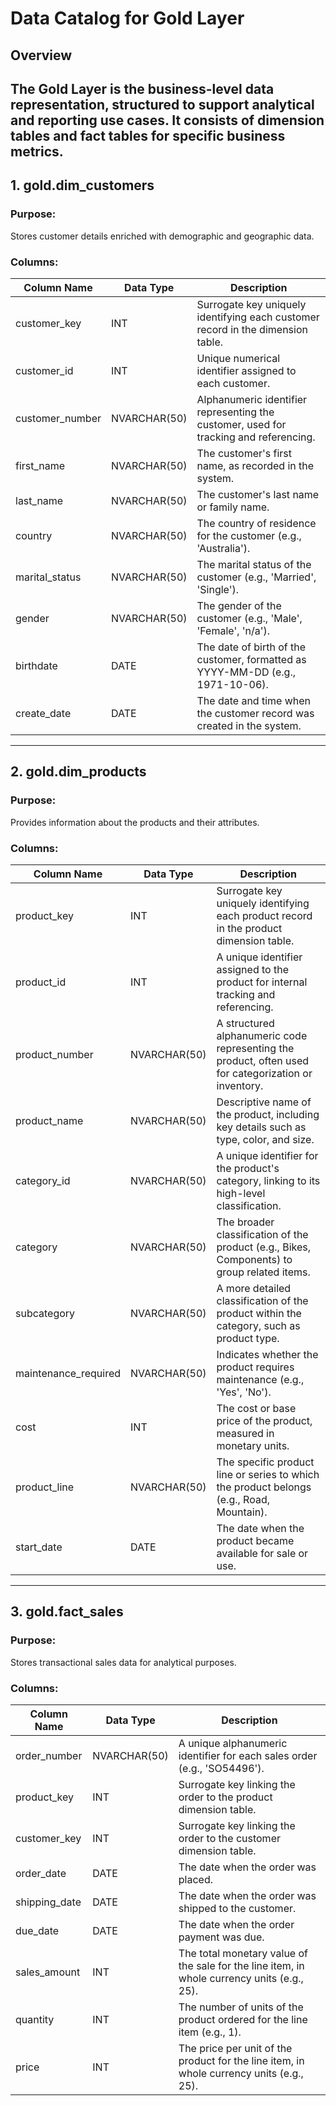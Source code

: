 # Data Catalog for Gold Layer

## Overview
The Gold Layer is the business-level data representation, structured to support analytical and reporting use cases. It consists of dimension tables and fact tables for specific business metrics.
---
## 1. gold.dim_customers

### Purpose:
Stores customer details enriched with demographic and geographic data.

### Columns:
| Column Name      | Data Type       | Description |
|-----------------|---------------|-------------|
| customer_key    | INT           | Surrogate key uniquely identifying each customer record in the dimension table. |
| customer_id     | INT           | Unique numerical identifier assigned to each customer. |
| customer_number | NVARCHAR(50)  | Alphanumeric identifier representing the customer, used for tracking and referencing. |
| first_name      | NVARCHAR(50)  | The customer's first name, as recorded in the system. |
| last_name       | NVARCHAR(50)  | The customer's last name or family name. |
| country        | NVARCHAR(50)  | The country of residence for the customer (e.g., 'Australia'). |
| marital_status  | NVARCHAR(50)  | The marital status of the customer (e.g., 'Married', 'Single'). |
| gender         | NVARCHAR(50)  | The gender of the customer (e.g., 'Male', 'Female', 'n/a'). |
| birthdate      | DATE          | The date of birth of the customer, formatted as YYYY-MM-DD (e.g., 1971-10-06). |
| create_date    | DATE          | The date and time when the customer record was created in the system. |

---
## 2. gold.dim_products

### Purpose:
Provides information about the products and their attributes.

### Columns:
| Column Name            | Data Type      | Description |
|------------------------|---------------|-------------|
| product_key           | INT           | Surrogate key uniquely identifying each product record in the product dimension table. |
| product_id            | INT           | A unique identifier assigned to the product for internal tracking and referencing. |
| product_number        | NVARCHAR(50)  | A structured alphanumeric code representing the product, often used for categorization or inventory. |
| product_name          | NVARCHAR(50)  | Descriptive name of the product, including key details such as type, color, and size. |
| category_id           | NVARCHAR(50)  | A unique identifier for the product's category, linking to its high-level classification. |
| category             | NVARCHAR(50)  | The broader classification of the product (e.g., Bikes, Components) to group related items. |
| subcategory          | NVARCHAR(50)  | A more detailed classification of the product within the category, such as product type. |
| maintenance_required | NVARCHAR(50)  | Indicates whether the product requires maintenance (e.g., 'Yes', 'No'). |
| cost                 | INT           | The cost or base price of the product, measured in monetary units. |
| product_line         | NVARCHAR(50)  | The specific product line or series to which the product belongs (e.g., Road, Mountain). |
| start_date          | DATE          | The date when the product became available for sale or use. |

---
## 3. gold.fact_sales

### Purpose:
Stores transactional sales data for analytical purposes.

### Columns:
| Column Name    | Data Type      | Description |
|---------------|---------------|-------------|
| order_number  | NVARCHAR(50)  | A unique alphanumeric identifier for each sales order (e.g., 'SO54496'). |
| product_key   | INT           | Surrogate key linking the order to the product dimension table. |
| customer_key  | INT           | Surrogate key linking the order to the customer dimension table. |
| order_date    | DATE          | The date when the order was placed. |
| shipping_date | DATE          | The date when the order was shipped to the customer. |
| due_date      | DATE          | The date when the order payment was due. |
| sales_amount  | INT           | The total monetary value of the sale for the line item, in whole currency units (e.g., 25). |
| quantity      | INT           | The number of units of the product ordered for the line item (e.g., 1). |
| price         | INT           | The price per unit of the product for the line item, in whole currency units (e.g., 25). |
